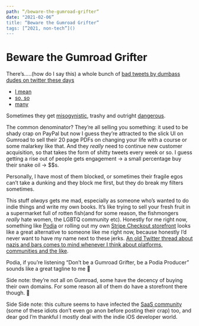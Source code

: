 ```yaml
---
path: “/beware-the-gumroad-grifter“
date: "2021-02-06”
title: “Beware the Gumroad Grifter”
tags: [”2021, non-tech”]()
---
```


# Beware the Gumroad Grifter

There’s…..(how do I say this) a whole bunch of [bad tweets by dumbass dudes on twitter these days][2]
- [I mean][3]
- [so, so][4]
- [many][5]

Sometimes they get [misogynistic][6], trashy and outright [dangerous][7]. 

The common denominator? They’re all selling you something: it used to be shady crap on PayPal but now I guess they’re attracted to the slick UI on Gumroad to sell their 20 page PDFs on changing your life with a course or some malarkey like that.  And they _really_ need to continue new customer acquisition, so that takes the form of shitty tweets every week or so. I guess getting a rise out of people gets engagement -\> a small percentage buy their snake oil -\> $$s.

Personally, I have most of them blocked, or sometimes their fragile egos can’t take a dunking and they block me first, but they do break my filters sometimes.

This stuff _always_ gets me mad, especially as someone who’s wanted to do indie things and write my own books. It’s like trying to sell your fresh fruit in a supermarket full of rotten fish(and for some reason, the fishmongers _really_ hate women, the LGBTQ community etc). Honestly for me right now, something like [Podia][8]  or rolling out my own [Stripe Checkout storefront][9] looks like a great alternative to someone like me right now, because honestly I’d never want to have my name next to these jerks. [An old Twitter thread about nazis and bars comes to mind whenever I think about platforms, communities and the like][10].

Podia, if you’re listening “Don’t be a Gumroad Grifter, be a Podia Producer” sounds like a great tagline to me 👋

Side note: they’re not all on Gumroad, some have the decency of buying their own domains. For some reason all of them do have a storefront there though. 🤔

Side Side note: this culture seems to have infected the [SaaS community][11] (some of these idiots don’t even go anon before posting their crap) too, and dear god I’m thankful I mostly deal with the indie iOS developer world.

[2]:	https://twitter.com/joserosado/status/1355870754202656770
[3]:	https://twitter.com/haysstanford/status/1306209477226569729?s=21
[4]:	https://twitter.com/jdbuyshouses/status/1332372355012845569?s=21
[5]:	https://twitter.com/decadeinvestor/status/1355251871925948418?s=21
[6]:	https://web.archive.org/web/20200719215756/https://twitter.com/LifeMathMoney/status/1284849840631898114
[7]:	https://archive.is/agtf7
[8]:	http://podia.com
[9]:	https://stripe.com/checkout
[10]:	https://twitter.com/iamragesparkle/status/1280891537451343873?s=21
[11]:	https://archive.is/9jt17